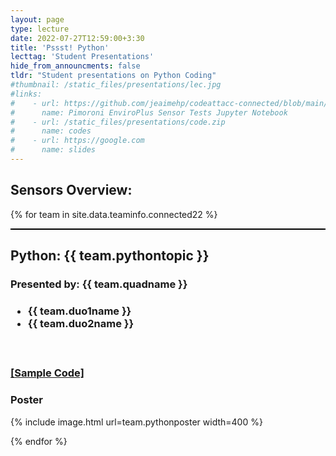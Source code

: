 ```yaml
---
layout: page
type: lecture
date: 2022-07-27T12:59:00+3:30
title: 'Pssst! Python'
lecttag: 'Student Presentations'
hide_from_announcments: false
tldr: "Student presentations on Python Coding"
#thumbnail: /static_files/presentations/lec.jpg
#links: 
#    - url: https://github.com/jeaimehp/codeattacc-connected/blob/main/Notebook/EnviroPlus-test-example.ipynb
#      name: Pimoroni EnviroPlus Sensor Tests Jupyter Notebook
#    - url: /static_files/presentations/code.zip
#      name: codes
#    - url: https://google.com
#      name: slides
---
```

## Sensors Overview:
{% for team in site.data.teaminfo.connected22 %}
<div style="border-top: 2px solid black;">
<h2>Python: {{ team.pythontopic }}</h2>
<h3>Presented by: {{ team.quadname }}<h3>
<ul style="font-weight: bold;">
  <li> {{ team.duo1name }} </li>
  <li> {{ team.duo2name }} </li>
</ul>
<br>
<h3><a href=" {{ team.pythoncodeexample }}">[Sample Code]</a>
<h3>Poster</h3>
{% include image.html url=team.pythonposter width=400 %}



{% endfor %}





